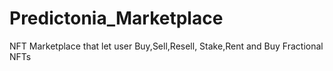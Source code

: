 # Predictonia_Marketplace
NFT Marketplace that let user Buy,Sell,Resell, Stake,Rent and Buy Fractional NFTs
